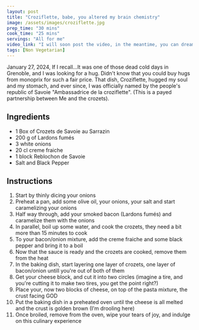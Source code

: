 ```yaml
---
layout: post
title: "Croziflette, babe, you altered my brain chemistry"
image: /assets/images/croziflette.jpg
prep_time: "30 mins"
cook_time: "25 mins"
servings: "All for me"
video_link: "I will soon post the video, in the meantime, you can dream about it"
tags: [Non Vegetarian]
---
```


January 27, 2024, If I recall...It was one of those dead cold days in Grenoble, and I was looking for a hug. Didn't know that you could buy hugs from monoprix for such a fair price. That dish, Croziflette, hugged my soul and my stomach, and ever since, I was officially named by the people's republic of Savoie "Ambassadrice de la croziflette". (This is a payed partnership between Me and the crozets).

## Ingredients

* 1 Box of Crozets de Savoie au Sarrazin
* 200 g of Lardons fumés
* 3 white onions
* 20 cl creme fraiche
* 1 block Reblochon de Savoie
* Salt and Black Pepper


## Instructions

1. Start by thinly dicing your onions
2. Preheat a pan, add some olive oil, your onions, your salt and start caramelizing your onions
3. Half way through, add your smoked bacon (Lardons fumés) and caramelize them with the onions
4. In parallel, boil up some water, and cook the crozets, they need a bit more than 15 minutes to cook
5. To your bacon/onion mixture, add the creme fraiche and some black pepper and bring it to a boil 
6. Now that the sauce is ready and the crozets are cooked, remove them from the heat
7. In the baking dish, start layering one layer of crozets, one layer of bacon/onion untill you're out of both of them
8. Get your cheese block, and cut it into two circles (imagine a tire, and you're cutting it to make two tires, you get the point right?)
9. Place your, now two blocks of cheese, on top of the pasta mixture, the crust facing GOD
10. Put the baking dish in a preheated oven until the cheese is all melted and the crust is golden brown (I'm drooling here)
11. Once broiled, remove from the oven, wipe your tears of joy, and indulge on this culinary experience

